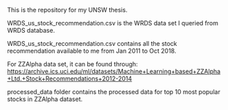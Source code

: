 This is the repository for my UNSW thesis.

WRDS_us_stock_recommendation.csv is the WRDS data set I queried from WRDS database. 

WRDS_us_stock_recommendation.csv contains all the stock recommendation available to me from Jan 2011 to Oct 2018.

For ZZAlpha data set, it can be found through:
https://archive.ics.uci.edu/ml/datasets/Machine+Learning+based+ZZAlpha+Ltd.+Stock+Recommendations+2012-2014

processed_data folder contains the processed data for top 10 most popular stocks in ZZAlpha dataset.
